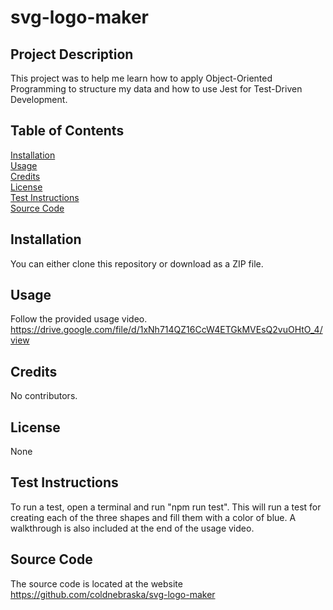 # svg-logo-maker

## Project Description
This project was to help me learn how to apply Object-Oriented Programming to structure my data and how to use Jest for Test-Driven Development.

## Table of Contents
[Installation](#installation)  
[Usage](#usage)  
[Credits](#credits)  
[License](#license)  
[Test Instructions](#test-instructions)  
[Source Code](#source-code)  

## Installation
You can either clone this repository or download as a ZIP file.

## Usage
Follow the provided usage video.  
https://drive.google.com/file/d/1xNh714QZ16CcW4ETGkMVEsQ2vuOHtO_4/view

## Credits
No contributors.

## License
None

## Test Instructions
To run a test, open a terminal and run "npm run test". This will run a test for creating each of the three shapes and fill them with a color of blue. A walkthrough is also included at the end of the usage video. 

## Source Code
The source code is located at the website https://github.com/coldnebraska/svg-logo-maker 
